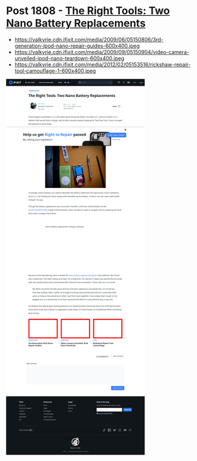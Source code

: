 # Post 1808 - [The Right Tools: Two Nano Battery Replacements](https://www.ifixit.com/News/1808/the-right-tools)

- https://valkyrie.cdn.ifixit.com/media/2009/06/05150806/3rd-generation-ipod-nano-repair-guides-600x400.jpeg
- https://valkyrie.cdn.ifixit.com/media/2009/09/05150904/video-camera-unveiled-ipod-nano-teardown-600x400.jpeg
- https://valkyrie.cdn.ifixit.com/media/2012/02/05153516/rickshaw-repair-tool-camouflage-1-600x400.jpeg

![screencap](screenshots/5e2c36e4-9c70-4696-9513-3c0b2f85db08.png)
